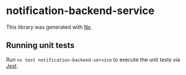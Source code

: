 # notification-backend-service

This library was generated with [Nx](https://nx.dev).

## Running unit tests

Run `nx test notification-backend-service` to execute the unit tests via [Jest](https://jestjs.io).

